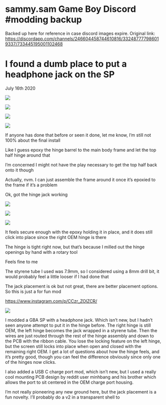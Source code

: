 # sammy.sam Game Boy Discord #modding backup
Backed up here for reference in case discord images expire. Original link: https://discordapp.com/channels/246604458744610816/332487777986019337/733445195001102468

# I found a dumb place to put a headphone jack on the SP
July 16th 2020

![](image0.jpg)

![](image1.jpg)

![](image2.jpg)

![](image3.jpg)

If anyone has done that before or seen it done, let me know, I’m still not 100% about the final install

Like I guess epoxy the hinge barrel to the main body frame and let the top half hinge around that

I’m concerned I might not have the play necessary to get the top half back onto it though

Actually, nvm. I can just assemble the frame around it once it’s epoxied to the frame if it’s a problem

Ok, got the hinge jack working

![](image4.jpg)

![](image5.jpg)

![](image6.jpg)

It feels secure enough with the epoxy holding it in place, and it does still click into place since the right OEM hinge is there

The hinge is tight right now, but that’s because I milled out the hinge openings by hand with a rotary tool

Feels fine to me

The styrene tube I used was 7.9mm, so I considered using a 8mm drill bit, it would probably feel a little looser if I had done that

The jack placement is ok but not great, there are better placement options. So this is just a for fun mod


https://www.instagram.com/p/CCzr_ZOlZCR/

![](instagram.jpg)

I modded a GBA SP with a headphone jack. Which isn’t new, but I hadn’t seen anyone attempt to put it in the hinge before. The right hinge is still OEM, the left hinge becomes the jack wrapped in a styrene tube. Then the wires are just routed through the rest of the hinge assembly and down to the PCB with the ribbon cable. You lose the locking feature on the left hinge, but the screen still locks into place when open and closed with the remaining right OEM. I get a lot of questions about how the hinge feels, and it’s pretty good, though you can feel the difference obviously since only one of the hinges now clicks.

I also added a USB C charge port mod, which isn’t new, but I used a really cool mounting PCB design by reddit user minhbang and his brother which allows the port to sit centered in the OEM charge port housing.

I’m not really pioneering any new ground here, but the jack placement is a fun novelty. I’ll probably do a v2 in a transparent shell to